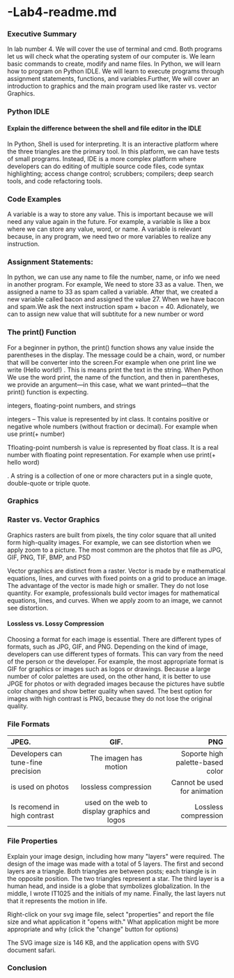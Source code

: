# -Lab4-readme.md
### Executive Summary

In lab number 4. We will cover the use of terminal and cmd. Both programs let us will check what the operating system of our computer is. We learn basic commands to create, modify and name files. In Python, we will learn how to program on Python IDLE. We will learn to execute programs through assignment statements, functions, and variables.Further, We will cover an introduction to graphics and the main program used like raster vs. vector Graphics. 


### Python IDLE
#### Explain the difference between the shell and file editor in the IDLE 

In Python, Shell is used for interpreting. It is an interactive platform where the three triangles are the primary tool. In this platform, we can have tests of small programs. Instead, IDE is a more complex platform where developers can do editing of multiple source code files, code syntax highlighting; access change control; scrubbers; compilers; deep search tools, and code refactoring tools.


 ### Code Examples 
 
A variable is a way to store any value. This is important because we will need any value again in the future. For example, a variable is like a box where we can store any value, word, or name. A variable is relevant because, in any program, we need two or more variables to realize any instruction.

### Assignment Statements:

In python, we can use any name to file the number, name, or info we need in another program.  For example, We need to store 33 as a value. Then, we assigned a name to 33 as spam called a variable. After that, we created a new variable called bacon and assigned the value 27. When we have bacon and spam.We ask the next instruction spam + bacon = 40. Adionately, we can to assign new value that will subtitute for a new number or word


### The print() Function

For a beginner in python, the print() function shows any value inside the parentheses in the display. The message could be a chain, word, or number that will be converter into the screen.For example when one print line we write (Hello world!) . This is means print the text in the string. When Python We use the word print, the name of the function, and then in parentheses, we provide an argument—in this case, what we want printed—that the print() function is expecting.

integers, floating-point numbers, and strings

integers – This value is represented by int class. It contains positive or negative whole numbers (without fraction or decimal).  For example when use print(+ number)

Tfloating-point numbersh is value is represented by float class. It is a real number with floating point representation. For example when use print(+ hello word)

. A string is a collection of one or more characters put in a single quote, double-quote or triple quote.

### Graphics

### Raster vs. Vector Graphics

Graphics rasters are built from pixels, the tiny color square that all united form high-quality images. For example, we can see distortion when we apply zoom to a picture. The most common are the photos that file as JPG, GIF, PNG, TIF, BMP, and PSD


Vector graphics are distinct from a raster. Vector is made by e mathematical equations, lines, and curves with fixed points on a grid to produce an image. The advantage of the vector is made high or smaller. They do not lose quantity. For example, professionals build vector images for mathematical equations, lines, and curves. When we apply zoom to an image, we cannot see distortion.

#### Lossless vs. Lossy Compression 

Choosing a format for each image is essential. There are different types of formats, such as JPG, GIF, and PNG. Depending on the kind of image, developers can use different types of formats. This can vary from the need of the person or the developer. For example, the most appropriate format is GIF for graphics or images such as logos or drawings. Because a large number of color palettes are used, on the other hand, it is better to use JPGE for photos or with degraded images because the pictures have subtle color changes and show better quality when saved. The best option for images with high contrast is PNG, because they do not lose the original quality.


### File Formats

| JPEG.                              | GIF.                                        | PNG 
| :---                               |     :---:                                   |                                ---: |
| Developers can tune-fine precision | The imagen has motion                       |Soporte high palette-based color     |
| is used on photos                  | lossless compression                        |Cannot be used for animation         |
|Is recomend in high contrast        |used on the web to display graphics and logos|Lossless compression                 |

### File Properties

Explain your image design, including how many "layers" were required. The design of the image was made with a total of 5 layers. 
The first and second layers are a triangle. Both triangles are between posts; each triangle is in the opposite position. The two triangles represent a star. The third layer is a human head, and inside is a globe that symbolizes globalization. In the middle, I wrote IT1025 and the initials of my name. Finally, the last layers nut that it represents the motion in life.

Right-click on your svg image file, select "properties" and report the file size and what application it "opens with." What application might be more appropriate and why (click the "change" button for options) 

The SVG image size is 146 KB, and the application opens with SVG document safari.

### Conclusion






